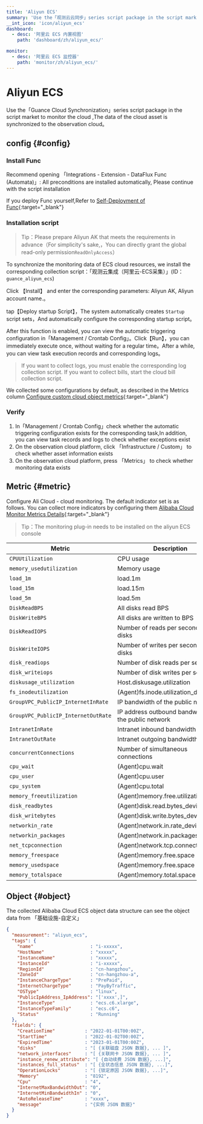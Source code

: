 ```yaml
---
title: 'Aliyun ECS'
summary: 'Use the「观测云云同步」series script package in the script market to synchronize data from cloud monitoring cloud assets to the observation cloud.'   
__int_icon: 'icon/aliyun_ecs'
dashboard:
  - desc: '阿里云 ECS 内置视图'
    path: 'dashboard/zh/aliyun_ecs/'

monitor:
  - desc: '阿里云 ECS 监控器'
    path: 'monitor/zh/aliyun_ecs/'
---
```


<!-- markdownlint-disable MD025 -->
# Aliyun ECS
<!-- markdownlint-enable -->


Use the「Guance Cloud Synchronization」series script package in the script market to monitor the cloud ,The data of the cloud asset is synchronized to the observation cloud。


## config {#config}

### Install Func

Recommend opening 「Integrations - Extension - DataFlux Func (Automata)」: All preconditions are installed automatically, Please continue with the script installation

If you deploy Func yourself,Refer to [Self-Deployment of Func](https://func.guance.com/doc/script-market-guance-integration/){:target="_blank"}



### Installation script

> Tip：Please prepare Aliyun AK that meets the requirements in advance（For simplicity's sake,，You can directly grant the global read-only permission`ReadOnlyAccess`）

To synchronize the monitoring data of ECS cloud resources, we install the corresponding collection script：「观测云集成（阿里云-ECS采集）」(ID：`guance_aliyun_ecs`)

Click 【Install】 and enter the corresponding parameters: Aliyun AK, Aliyun account name.。

tap【Deploy startup Script】，The system automatically creates `Startup` script sets，And automatically configure the corresponding startup script。

After this function is enabled, you can view the automatic triggering configuration in「Management / Crontab Config」。Click【Run】，you can immediately execute once, without waiting for a regular time。After a while, you can view task execution records and corresponding logs。

> If you want to collect logs, you must enable the corresponding log collection script. If you want to collect bills, start the cloud bill collection script.



We collected some configurations by default, as described in the Metrics column [Configure custom cloud object metrics](https://func.guance.com/doc/script-market-guance-aliyun-monitor/){:target="_blank"}


### Verify

1. In「Management / Crontab Config」check whether the automatic triggering configuration exists for the corresponding task,In addition, you can view task records and logs to check whether exceptions exist
2. On the observation cloud platform, click 「Infrastructure / Custom」 to check whether asset information exists
3. On the observation cloud platform, press 「Metrics」 to check whether monitoring data exists

## Metric {#metric}
Configure Ali Cloud - cloud monitoring. The default indicator set is as follows. You can collect more indicators by configuring them [Alibaba Cloud Monitor Metrics Details](https://cms.console.aliyun.com/metric-meta/acs_ecs_dashboard/ecs?spm=a2c4g.11186623.0.0.252476abTrNabN){:target="_blank"}

> Tip：The monitoring plug-in needs to be installed on the aliyun ECS console

| Metric | Description                        | Type | Unit |
| ---- |------------------------------------| :---:    | :----: |
|`CPUUtilization`| CPU usage                            |float|%|
|`memory_usedutilization`| Memory usage                            |float|%|
|`load_1m`| load.1m                            |float|count|
|`load_15m`| load.15m                           |float|count|
|`load_5m`| load.5m                            |float|count|
|`DiskReadBPS`| All disks read BPS  |float|bytes/s|
|`DiskWriteBPS`| All disks are written to BPS   |float|bytes/s|
|`DiskReadIOPS`| Number of reads per second for all disks |float|Count/Second|
|`DiskWriteIOPS`| Number of writes per second for all disks|float|Count/Second|
|`disk_readiops`| Number of disk reads per second  |float|Count/Second|
|`disk_writeiops`| Number of disk writes per second |float|Count/Second|
|`diskusage_utilization`| Host.diskusage.utilization         |float|%|
|`fs_inodeutilization`| (Agent)fs.inode.utilization_device |float|%|
|`GroupVPC_PublicIP_InternetInRate`| IP bandwidth of the public network                       |float|bits/s|
|`GroupVPC_PublicIP_InternetOutRate`| IP address outbound bandwidth of the public network                         |float|bits/s|
|`IntranetInRate`| Intranet inbound bandwidth                          |float|bits/s|
|`IntranetOutRate`| Intranet outgoing bandwidth                         |float|bits/s|
|`concurrentConnections`| Number of simultaneous connections                             |float|count|
|`cpu_wait`| (Agent)cpu.wait                    |float|%|
|`cpu_user`| (Agent)cpu.user                    |float|%|
|`cpu_system`| (Agent)cpu.total                   |float|%|
|`memory_freeutilization`| (Agent)memory.free.utilization     |float|%|
|`disk_readbytes`| (Agent)disk.read.bytes_device      |float|bytes/s|
|`disk_writebytes`| (Agent)disk.write.bytes_device     |float|bytes/s|
|`networkin_rate`| (Agent)network.in.rate_device      |float|bits/s|
|`networkin_packages`| (Agent)network.in.packages_device  |float|Count/s|
|`net_tcpconnection`| (Agent)network.tcp.connection_state |float|Count|
|`memory_freespace`| (Agent)memory.free.space           |float|bytes|
|`memory_usedspace`| (Agent)memory.free.space           |float|bytes|
|`memory_totalspace`| (Agent)memory.total.space          |float|bytes|

## Object {#object}
The collected Alibaba Cloud ECS object data structure can see the object data from 「基础设施-自定义」
``` json
{
  "measurement": "aliyun_ecs",
  "tags": {
    "name"                     : "i-xxxxx",
    "HostName"                 : "xxxxx",
    "InstanceName"             : "xxxxx",
    "InstanceId"               : "i-xxxxx",
    "RegionId"                 : "cn-hangzhou",
    "ZoneId"                   : "cn-hangzhou-a",
    "InstanceChargeType"       : "PrePaid",
    "InternetChargeType"       : "PayByTraffic",
    "OSType"                   : "linux",
    "PublicIpAddress_IpAddress": "['xxxx',]",
    "InstanceType"             : "ecs.c6.xlarge",
    "InstanceTypeFamily"       : "ecs.c6",
    "Status"                   : "Running"
  },
  "fields": {
    "CreationTime"           : "2022-01-01T00:00Z",
    "StartTime"              : "2022-01-02T00:00Z",
    "ExpiredTime"            : "2023-01-01T00:00Z",
    "disks"                  : "[ {关联磁盘 JSON 数据}, ... ]",
    "network_interfaces"     : "[ {关联网卡 JSON 数据}, ... ]",
    "instance_renew_attribute": "[ {自动续费 JSON 数据}, ...]",
    "instances_full_status"  : "[ {全状态信息 JSON 数据}, ...]",
    "OperationLocks"         : "[ {锁定原因 JSON 数据}, ...]",
    "Memory"                 : "8192",
    "Cpu"                    : "4",
    "InternetMaxBandwidthOut": "0",
    "InternetMinBandwidthIn" : "0",
    "AutoReleaseTime"        : "xxxx",
    "message"                : "{实例 JSON 数据}"
  }
}
```

